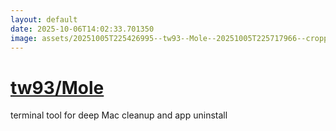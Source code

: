 ```yaml
---
layout: default
date: 2025-10-06T14:02:33.701350
image: assets/20251005T225426995--tw93--Mole--20251005T225717966--cropped.png
---
```


# [tw93/Mole](https://github.com/tw93/Mole)

terminal tool for deep Mac cleanup and app uninstall
